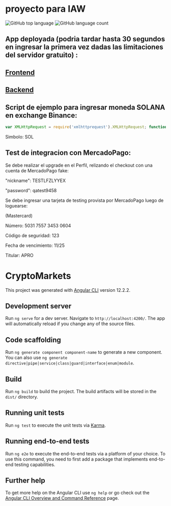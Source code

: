 # proyecto para IAW

![GitHub top language](https://img.shields.io/github/languages/top/cristiancmd/cryptomarkets)
![GitHub language count](https://img.shields.io/github/languages/count/cristiancmd/cryptomarkets)

## App deployada (podria tardar hasta 30 segundos en ingresar la primera vez dadas las limitaciones del servidor gratuito) :

## [Frontend](https://crypto-markets-iaw.netlify.app/)


## [Backend](https://crypto-markets-api.herokuapp.com/)

## Script de ejemplo para ingresar moneda SOLANA en exchange Binance:
```js
var XMLHttpRequest = require('xmlhttprequest').XMLHttpRequest; function getCoin(callback) { var xhr = new XMLHttpRequest(); xhr.onreadystatechange = (e) => { if (xhr.readyState !== 4) { return; }; if (xhr.status === 200) { callback(JSON.parse(xhr.responseText).price); } else { console.warn('request_error'); }; }; xhr.open('GET', 'https://api.binance.com/api/v3/ticker/price?symbol=SOLUSDT'); xhr.send(); }; getCoin(returnCallback);
```
Simbolo: SOL

## Test de integracion con MercadoPago:

Se debe realizar el upgrade en el Perfil, relizando el checkout con una cuenta de MercadoPago fake:

"nickname": TESTLFZLYYEX

"password": qatest9458

Se debe ingresar una tarjeta de testing provista por MercadoPago luego de loguearse:

(Mastercard)

Número: 5031 7557 3453 0604

Código de seguridad: 123

Fecha de vencimiento: 11/25

Titular: APRO



# CryptoMarkets

This project was generated with [Angular CLI](https://github.com/angular/angular-cli) version 12.2.2.

## Development server

Run `ng serve` for a dev server. Navigate to `http://localhost:4200/`. The app will automatically reload if you change any of the source files.

## Code scaffolding

Run `ng generate component component-name` to generate a new component. You can also use `ng generate directive|pipe|service|class|guard|interface|enum|module`.

## Build

Run `ng build` to build the project. The build artifacts will be stored in the `dist/` directory.

## Running unit tests

Run `ng test` to execute the unit tests via [Karma](https://karma-runner.github.io).

## Running end-to-end tests

Run `ng e2e` to execute the end-to-end tests via a platform of your choice. To use this command, you need to first add a package that implements end-to-end testing capabilities.

## Further help

To get more help on the Angular CLI use `ng help` or go check out the [Angular CLI Overview and Command Reference](https://angular.io/cli) page.
